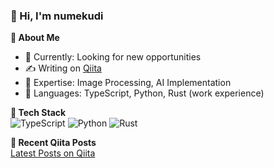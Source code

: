 ### 👋 Hi, I'm numekudi

**🚀 About Me**  
- 💼 Currently: Looking for new opportunities
- ✍️ Writing on [Qiita](https://qiita.com/numekudi)
- 🔭 Expertise: Image Processing, AI Implementation
- 💬 Languages: TypeScript, Python, Rust (work experience)

**🔧 Tech Stack**  
![TypeScript](https://img.shields.io/badge/TypeScript-3178C6?style=for-the-badge&logo=typescript&logoColor=white)
![Python](https://img.shields.io/badge/Python-3776AB?style=for-the-badge&logo=python&logoColor=white)
![Rust](https://img.shields.io/badge/Rust-000000?style=for-the-badge&logo=rust&logoColor=white)

**📘 Recent Qiita Posts**  
[Latest Posts on Qiita](https://qiita.com/numekudi)
